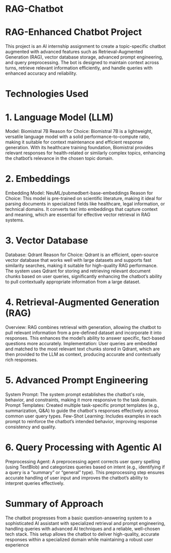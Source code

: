 # RAG-Chatbot
# RAG-Enhanced Chatbot Project
This project is an AI internship assignment to create a topic-specific chatbot augmented with advanced features such as Retrieval-Augmented Generation (RAG), vector database storage, advanced prompt engineering, and query preprocessing. The bot is designed to maintain context across turns, retrieve relevant information efficiently, and handle queries with enhanced accuracy and reliability.

# Technologies Used
# 1. Language Model (LLM)
Model: Biomistral 7B
Reason for Choice: Biomistral 7B is a lightweight, versatile language model with a solid performance-to-compute ratio, making it suitable for context maintenance and efficient response generation. With its healthcare training foundation, Biomistral provides relevant responses for health-related or similarly complex topics, enhancing the chatbot’s relevance in the chosen topic domain.
# 2. Embeddings
Embedding Model: NeuML/pubmedbert-base-embeddings
Reason for Choice: This model is pre-trained on scientific literature, making it ideal for parsing documents in specialized fields like healthcare, legal information, or technical domains. It converts text into embeddings that capture context and meaning, which are essential for effective vector retrieval in RAG systems.
# 3. Vector Database
Database: Qdrant
Reason for Choice: Qdrant is an efficient, open-source vector database that works well with large datasets and supports fast similarity searches, making it suitable for high-quality RAG performance. The system uses Qdrant for storing and retrieving relevant document chunks based on user queries, significantly enhancing the chatbot’s ability to pull contextually appropriate information from a large dataset.
# 4. Retrieval-Augmented Generation (RAG)
Overview: RAG combines retrieval with generation, allowing the chatbot to pull relevant information from a pre-defined dataset and incorporate it into responses. This enhances the model’s ability to answer specific, fact-based questions more accurately.
Implementation: User queries are embedded and matched to the most relevant text chunks stored in Qdrant, which are then provided to the LLM as context, producing accurate and contextually rich responses.
# 5. Advanced Prompt Engineering
System Prompt: The system prompt establishes the chatbot's role, behavior, and constraints, making it more responsive to the task domain.
Prompt Templates: Created multiple task-specific prompt templates (e.g., summarization, Q&A) to guide the chatbot's responses effectively across common user query types.
Few-Shot Learning: Includes examples in each prompt to reinforce the chatbot’s intended behavior, improving response consistency and quality.
# 6. Query Processing with Agentic AI
Preprocessing Agent: A preprocessing agent corrects user query spelling (using TextBlob) and categorizes queries based on intent (e.g., identifying if a query is a “summary” or “general” type). This preprocessing step ensures accurate handling of user input and improves the chatbot’s ability to interpret queries effectively.

# Summary of Approach
The chatbot progresses from a basic question-answering system to a sophisticated AI assistant with specialized retrieval and prompt engineering, handling queries with advanced AI techniques and a reliable, well-chosen tech stack. This setup allows the chatbot to deliver high-quality, accurate responses within a specialized domain while maintaining a robust user experience
